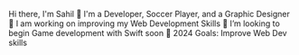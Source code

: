 Hi there, I'm Sahil 👋
I'm a Developer, Soccer Player, and a Graphic Designer
🔭 I am working on improving my Web Development Skills
👯 I’m looking to begin Game development with Swift soon
🥅 2024 Goals: Improve Web Dev skills







<!--
**25sreddy/25sreddy** is a ✨ _special_ ✨ repository because its `README.md` (this file) appears on your GitHub profile.

Here are some ideas to get you started:

- 🔭 I’m currently working on ...
- 🌱 I’m currently learning ...
- 👯 I’m looking to collaborate on ...
- 🤔 I’m looking for help with ...
- 💬 Ask me about ...
- 📫 How to reach me: ...
- 😄 Pronouns: ...
- ⚡ Fun fact: ...
-->
